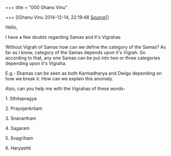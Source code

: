 +++
title = "000 Ghanu Vinu"

+++
[[Ghanu Vinu	2014-12-14, 22:19:48 [Source](https://groups.google.com/g/samskrita/c/YHpJI1EfJAY)]]



Hello,

I have a few doubts regarding Samas and it's Vigrahas

Without Vigrah of Samas how can we define the category of the Samas? As far as I know, category of the Samas depends upon it's Vigrah. So according to that, any one Samas can be put into two or three categories depending upon it's Vigraha.

E.g.-  Ekamas can be seen as both Karmadharya and Dwigu depending on how we break it. How can we explain this anomaly.

Also, can you help me with the Vigrahas of these words-

1\. Sthitapragya

2\. Prayojankritam

3\. Snanartham

4\. Sagaram

5\. Svagriham

6\. Haryashti

